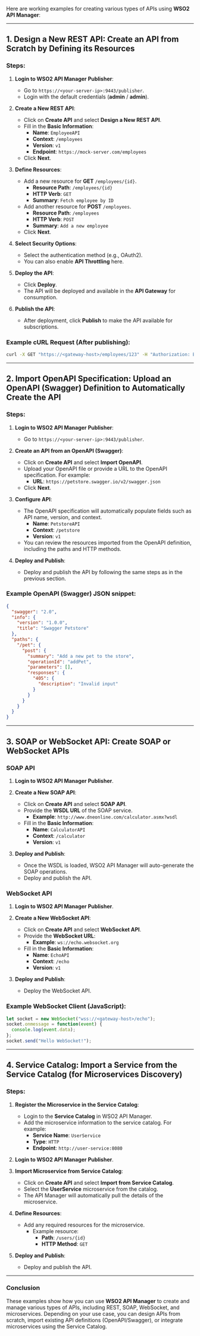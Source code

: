 Here are working examples for creating various types of APIs using **WSO2 API Manager**:

---

## 1. **Design a New REST API**: Create an API from Scratch by Defining its Resources

### Steps:

1. **Login to WSO2 API Manager Publisher**:
   - Go to `https://<your-server-ip>:9443/publisher`.
   - Login with the default credentials (**admin** / **admin**).

2. **Create a New REST API**:
   - Click on **Create API** and select **Design a New REST API**.
   - Fill in the **Basic Information**:
     - **Name**: `EmployeeAPI`
     - **Context**: `/employees`
     - **Version**: `v1`
     - **Endpoint**: `https://mock-server.com/employees`
   - Click **Next**.

3. **Define Resources**:
   - Add a new resource for **GET** `/employees/{id}`.
     - **Resource Path**: `/employees/{id}`
     - **HTTP Verb**: `GET`
     - **Summary**: `Fetch employee by ID`
   - Add another resource for **POST** `/employees`.
     - **Resource Path**: `/employees`
     - **HTTP Verb**: `POST`
     - **Summary**: `Add a new employee`
   - Click **Next**.

4. **Select Security Options**:
   - Select the authentication method (e.g., OAuth2).
   - You can also enable **API Throttling** here.

5. **Deploy the API**:
   - Click **Deploy**.
   - The API will be deployed and available in the **API Gateway** for consumption.

6. **Publish the API**:
   - After deployment, click **Publish** to make the API available for subscriptions.

### Example cURL Request (After publishing):
```bash
curl -X GET "https://<gateway-host>/employees/123" -H "Authorization: Bearer <access-token>"
```

---

## 2. **Import OpenAPI Specification**: Upload an OpenAPI (Swagger) Definition to Automatically Create the API

### Steps:

1. **Login to WSO2 API Manager Publisher**:
   - Go to `https://<your-server-ip>:9443/publisher`.

2. **Create an API from an OpenAPI (Swagger)**:
   - Click on **Create API** and select **Import OpenAPI**.
   - Upload your OpenAPI file or provide a URL to the OpenAPI specification. For example:
     - **URL**: `https://petstore.swagger.io/v2/swagger.json`
   - Click **Next**.

3. **Configure API**:
   - The OpenAPI specification will automatically populate fields such as API name, version, and context.
     - **Name**: `PetstoreAPI`
     - **Context**: `/petstore`
     - **Version**: `v1`
   - You can review the resources imported from the OpenAPI definition, including the paths and HTTP methods.

4. **Deploy and Publish**:
   - Deploy and publish the API by following the same steps as in the previous section.

### Example OpenAPI (Swagger) JSON snippet:
```json
{
  "swagger": "2.0",
  "info": {
    "version": "1.0.0",
    "title": "Swagger Petstore"
  },
  "paths": {
    "/pet": {
      "post": {
        "summary": "Add a new pet to the store",
        "operationId": "addPet",
        "parameters": [],
        "responses": {
          "405": {
            "description": "Invalid input"
          }
        }
      }
    }
  }
}
```

---

## 3. **SOAP or WebSocket API**: Create SOAP or WebSocket APIs

### SOAP API

1. **Login to WSO2 API Manager Publisher**.

2. **Create a New SOAP API**:
   - Click on **Create API** and select **SOAP API**.
   - Provide the **WSDL URL** of the SOAP service.
     - **Example**: `http://www.dneonline.com/calculator.asmx?wsdl`
   - Fill in the **Basic Information**:
     - **Name**: `CalculatorAPI`
     - **Context**: `/calculator`
     - **Version**: `v1`

3. **Deploy and Publish**:
   - Once the WSDL is loaded, WSO2 API Manager will auto-generate the SOAP operations.
   - Deploy and publish the API.

### WebSocket API

1. **Login to WSO2 API Manager Publisher**.

2. **Create a New WebSocket API**:
   - Click on **Create API** and select **WebSocket API**.
   - Provide the **WebSocket URL**:
     - **Example**: `ws://echo.websocket.org`
   - Fill in the **Basic Information**:
     - **Name**: `EchoAPI`
     - **Context**: `/echo`
     - **Version**: `v1`

3. **Deploy and Publish**:
   - Deploy the WebSocket API.

### Example WebSocket Client (JavaScript):
```javascript
let socket = new WebSocket("wss://<gateway-host>/echo");
socket.onmessage = function(event) {
  console.log(event.data);
};
socket.send("Hello WebSocket!");
```

---

## 4. **Service Catalog**: Import a Service from the Service Catalog (for Microservices Discovery)

### Steps:

1. **Register the Microservice in the Service Catalog**:
   - Login to the **Service Catalog** in WSO2 API Manager.
   - Add the microservice information to the service catalog. For example:
     - **Service Name**: `UserService`
     - **Type**: `HTTP`
     - **Endpoint**: `http://user-service:8080`

2. **Login to WSO2 API Manager Publisher**.

3. **Import Microservice from Service Catalog**:
   - Click on **Create API** and select **Import from Service Catalog**.
   - Select the **UserService** microservice from the catalog.
   - The API Manager will automatically pull the details of the microservice.

4. **Define Resources**:
   - Add any required resources for the microservice.
     - Example resource:
       - **Path**: `/users/{id}`
       - **HTTP Method**: `GET`

5. **Deploy and Publish**:
   - Deploy and publish the API.

---

### Conclusion

These examples show how you can use **WSO2 API Manager** to create and manage various types of APIs, including REST, SOAP, WebSocket, and microservices. Depending on your use case, you can design APIs from scratch, import existing API definitions (OpenAPI/Swagger), or integrate microservices using the Service Catalog.